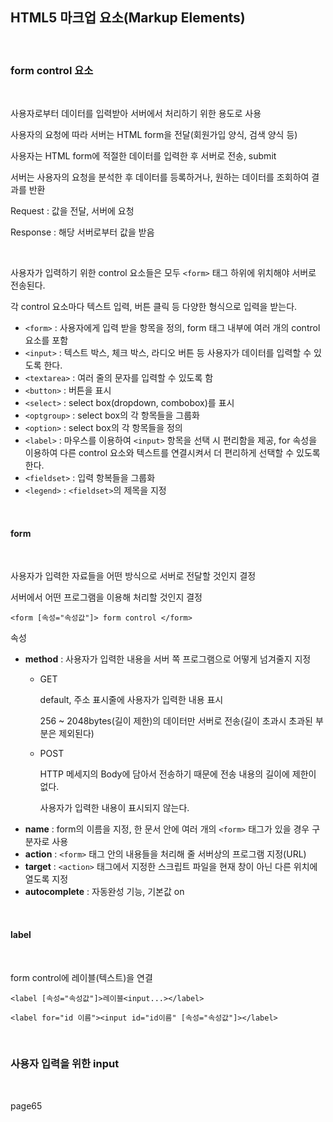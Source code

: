 ## HTML5 마크업 요소(Markup Elements)

<br>

### form control 요소

<br>

사용자로부터 데이터를 입력받아 서버에서 처리하기 위한 용도로 사용

사용자의 요청에 따라 서버는 HTML form을 전달(회원가입 양식, 검색 양식 등)

사용자는 HTML form에 적절한 데이터를 입력한 후 서버로 전송, submit

서버는 사용자의 요청을 분석한 후 데이터를 등록하거나, 원하는 데이터를 조회하여 결과를 반환

Request : 값을 전달, 서버에 요청

Response : 해당 서버로부터 값을 받음

<br>

사용자가 입력하기 위한 control 요소들은 모두 `<form>` 태그 하위에 위치해야 서버로 전송된다.

각 control 요소마다 텍스트 입력, 버튼 클릭 등 다양한 형식으로 입력을 받는다.

- `<form>` : 사용자에게 입력 받을 항목을 정의, form 태그 내부에 여러 개의 control 요소를 포함
- `<input>` : 텍스트 박스, 체크 박스, 라디오 버튼 등 사용자가 데이터를 입력할 수 있도록 한다.
- `<textarea>` : 여러 줄의 문자를 입력할 수 있도록 함
- `<button>` : 버튼을 표시
- `<select>` : select box(dropdown, combobox)를 표시
- `<optgroup>` : select box의 각 항목들을 그룹화
- `<option>` : select box의 각 항목들을 정의
- `<label>` : 마우스를 이용하여 `<input>` 항목을 선택 시 편리함을 제공, for 속성을 이용하여 다른 control 요소와 텍스트를 연결시켜서 더 편리하게 선택할 수 있도록 한다.
- `<fieldset>` : 입력 항복들을 그룹화
- `<legend>` : `<fieldset>`의 제목을 지정

<br>

#### form

<br>

사용자가 입력한 자료들을 어떤 방식으로 서버로 전달할 것인지 결정

서버에서 어떤 프로그램을 이용해 처리할 것인지 결정

`<form [속성="속성값"]> form control </form>`

속성
- **method** : 사용자가 입력한 내용을 서버 쪽 프로그램으로 어떻게 넘겨줄지 지정
    - GET
        
        default, 주소 표시줄에 사용자가 입력한 내용 표시
            
        256 ~ 2048bytes(길이 제한)의 데이터만 서버로 전송(길이 초과시 초과된 부분은 제외된다)
    - POST
    
        HTTP 메세지의 Body에 담아서 전송하기 때문에 전송 내용의 길이에 제한이 없다.

        사용자가 입력한 내용이 표시되지 않는다.
-  **name** : form의 이름을 지정, 한 문서 안에 여러 개의 `<form>` 태그가 있을 경우 구분자로 사용
- **action** : `<form>` 태그 안의 내용들을 처리해 줄 서버상의 프로그램 지정(URL)
- **target** : `<action>` 태그에서 지정한 스크립트 파일을 현재 창이 아닌 다른 위치에 열도록 지정
- **autocomplete** : 자동완성 기능, 기본값 on

<br>

#### label

<br>

form control에 레이블(텍스트)을 연결

`<label [속성="속성값"]>레이블<input...></label>`

`<label for="id 이름"><input id="id이름" [속성="속성값"]></label>`

<br>

### 사용자 입력을 위한 input

<br>

page65